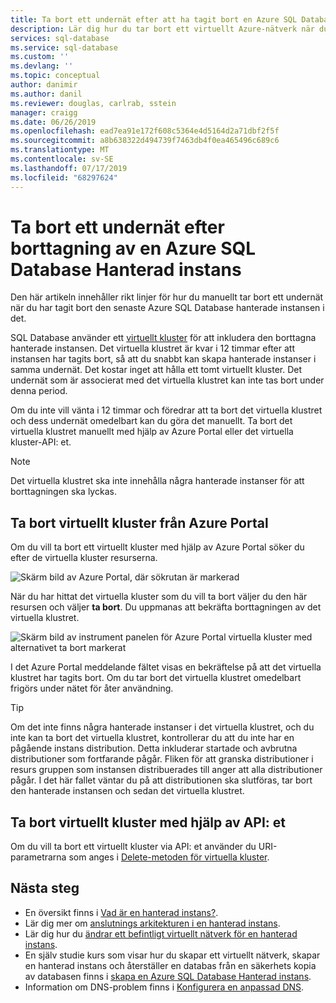 ```yaml
---
title: Ta bort ett undernät efter att ha tagit bort en Azure SQL Database Hanterad instans | Microsoft Docs
description: Lär dig hur du tar bort ett virtuellt Azure-nätverk när du har tagit bort en Azure SQL Database Hanterad instans.
services: sql-database
ms.service: sql-database
ms.custom: ''
ms.devlang: ''
ms.topic: conceptual
author: danimir
ms.author: danil
ms.reviewer: douglas, carlrab, sstein
manager: craigg
ms.date: 06/26/2019
ms.openlocfilehash: ead7ea91e172f608c5364e4d5164d2a71dbf2f5f
ms.sourcegitcommit: a8b638322d494739f7463db4f0ea465496c689c6
ms.translationtype: MT
ms.contentlocale: sv-SE
ms.lasthandoff: 07/17/2019
ms.locfileid: "68297624"
---
```

# <a name="delete-a-subnet-after-deleting-an-azure-sql-database-managed-instance"></a>Ta bort ett undernät efter borttagning av en Azure SQL Database Hanterad instans

Den här artikeln innehåller rikt linjer för hur du manuellt tar bort ett undernät när du har tagit bort den senaste Azure SQL Database hanterade instansen i det.

SQL Database använder ett [virtuellt kluster](sql-database-managed-instance-connectivity-architecture.md#virtual-cluster-connectivity-architecture) för att inkludera den borttagna hanterade instansen. Det virtuella klustret är kvar i 12 timmar efter att instansen har tagits bort, så att du snabbt kan skapa hanterade instanser i samma undernät. Det kostar inget att hålla ett tomt virtuellt kluster. Det undernät som är associerat med det virtuella klustret kan inte tas bort under denna period.

Om du inte vill vänta i 12 timmar och föredrar att ta bort det virtuella klustret och dess undernät omedelbart kan du göra det manuellt. Ta bort det virtuella klustret manuellt med hjälp av Azure Portal eller det virtuella kluster-API: et.

> [!NOTE]
> Det virtuella klustret ska inte innehålla några hanterade instanser för att borttagningen ska lyckas.

## <a name="delete-virtual-cluster-from-the-azure-portal"></a>Ta bort virtuellt kluster från Azure Portal

Om du vill ta bort ett virtuellt kluster med hjälp av Azure Portal söker du efter de virtuella kluster resurserna.

![Skärm bild av Azure Portal, där sökrutan är markerad](./media/sql-database-managed-instance-delete-virtual-cluster/virtual-clusters-search.png)

När du har hittat det virtuella kluster som du vill ta bort väljer du den här resursen och väljer **ta bort**. Du uppmanas att bekräfta borttagningen av det virtuella klustret.

![Skärm bild av instrument panelen för Azure Portal virtuella kluster med alternativet ta bort markerat](./media/sql-database-managed-instance-delete-virtual-cluster/virtual-clusters-delete.png)

I det Azure Portal meddelande fältet visas en bekräftelse på att det virtuella klustret har tagits bort. Om du tar bort det virtuella klustret omedelbart frigörs under nätet för åter användning.

> [!TIP]
> Om det inte finns några hanterade instanser i det virtuella klustret, och du inte kan ta bort det virtuella klustret, kontrollerar du att du inte har en pågående instans distribution. Detta inkluderar startade och avbrutna distributioner som fortfarande pågår. Fliken för att granska distributioner i resurs gruppen som instansen distribuerades till anger att alla distributioner pågår. I det här fallet väntar du på att distributionen ska slutföras, tar bort den hanterade instansen och sedan det virtuella klustret.

## <a name="delete-virtual-cluster-by-using-the-api"></a>Ta bort virtuellt kluster med hjälp av API: et

Om du vill ta bort ett virtuellt kluster via API: et använder du URI-parametrarna som anges i [Delete-metoden för virtuella kluster](https://docs.microsoft.com/rest/api/sql/virtualclusters/delete).

## <a name="next-steps"></a>Nästa steg

- En översikt finns i [Vad är en hanterad instans?](sql-database-managed-instance.md).
- Lär dig mer om [anslutnings arkitekturen i en hanterad instans](sql-database-managed-instance-connectivity-architecture.md).
- Lär dig hur du [ändrar ett befintligt virtuellt nätverk för en hanterad instans](sql-database-managed-instance-configure-vnet-subnet.md).
- En själv studie kurs som visar hur du skapar ett virtuellt nätverk, skapar en hanterad instans och återställer en databas från en säkerhets kopia av databasen finns i [skapa en Azure SQL Database Hanterad instans](sql-database-managed-instance-get-started.md).
- Information om DNS-problem finns i [Konfigurera en anpassad DNS](sql-database-managed-instance-custom-dns.md).
